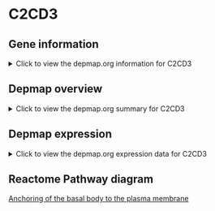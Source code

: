 <h1>C2CD3</h1>

<h2>Gene information</h2>
<details>
  <summary>Click to view the depmap.org information for C2CD3</summary>
  <iframe src="https://depmap.org/portal/gene/C2CD3?tab=about" style="border:none;width:100%;height:800px"></iframe>
</details>

<h2>Depmap overview</h2>
<details>
  <summary>Click to view the depmap.org summary for C2CD3</summary>
  <iframe src="https://depmap.org/portal/gene/C2CD3?tab=overview" style="border:none;width:100%;height:800px"></iframe>
</details>

<h2>Depmap expression</h2>
<details>
  <summary>Click to view the depmap.org expression data for C2CD3</summary>
  <iframe src="https://depmap.org/portal/gene/C2CD3?tab=characterization" style="border:none;width:100%;height:800px"></iframe>
</details>



<h2>Reactome Pathway diagram</h2>
<a href="https://reactome.org/PathwayBrowser/#/R-HSA-5620912" target="_BLANK">Anchoring of the basal body to the plasma membrane</a>



